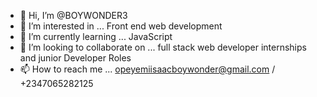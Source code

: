 - 👋 Hi, I’m @BOYWONDER3
- 👀 I’m interested in ... Front end web development
- 🌱 I’m currently learning ... JavaScript 
- 💞️ I’m looking to collaborate on ... full stack web developer internships and junior Developer Roles
- 📫 How to reach me ... opeyemiisaacboywonder@gmail.com / +2347065282125

<!---
BOYWONDER3/BOYWONDER3 is a ✨ special ✨ repository because its `README.md` (this file) appears on your GitHub profile.
You can click the Preview link to take a look at your changes.
--->
